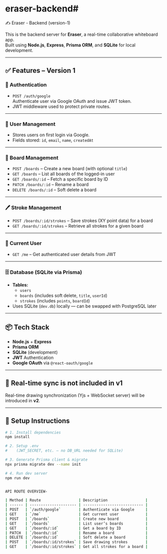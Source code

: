 # eraser-backend# 

✍️ Eraser - Backend (version-1)

This is the backend server for **Eraser**, a real-time collaborative whiteboard app.  
Built using **Node.js**, **Express**, **Prisma ORM**, and **SQLite** for local development.

---

## ✅ Features – Version 1

### 🔐 Authentication
- `POST /auth/google`  
  Authenticate user via Google OAuth and issue JWT token.
- JWT middleware used to protect private routes.

---

### 👤 User Management
- Stores users on first login via Google.
- Fields stored: `id`, `email`, `name`, `createdAt`

---

### 🧩 Board Management
- `POST /boards` – Create a new board (with optional `title`)
- `GET /boards` – List all boards of the logged-in user
- `GET /boards/:id` – Fetch a specific board by ID
- `PATCH /boards/:id` – Rename a board
- `DELETE /boards/:id` – Soft delete a board

---

### 🖊️ Stroke Management
- `POST /boards/:id/strokes` – Save strokes (XY point data) for a board
- `GET /boards/:id/strokes` – Retrieve all strokes for a given board

---

### 🙋 Current User
- `GET /me` – Get authenticated user details from JWT

---

### 🗄️ Database (SQLite via Prisma)
- **Tables:**
  - `users`
  - `boards` (includes soft delete, `title`, `userId`)
  - `strokes` (includes `points`, `boardId`)
- Uses SQLite (`dev.db`) locally — can be swapped with PostgreSQL later

---

## 📦 Tech Stack
- **Node.js** + **Express**
- **Prisma ORM**
- **SQLite** (development)
- **JWT** Authentication
- **Google OAuth** via `@react-oauth/google`

---

## 🚧 Real-time sync is not included in v1
Real-time drawing synchronization (Yjs + WebSocket server) will be introduced in **v2**.

---

## 🧪 Setup Instructions

```bash
# 1. Install dependencies
npm install

# 2. Setup .env
#    (JWT_SECRET, etc. — no DB_URL needed for SQLite)

# 3. Generate Prisma client & migrate
npx prisma migrate dev --name init

# 4. Run dev server
npm run dev


API ROUTE OVERVIEW-

| Method | Route                 | Description                 |
| ------ | --------------------- | --------------------------- |
| POST   | `/auth/google`        | Authenticate via Google     |
| GET    | `/me`                 | Get current user            |
| POST   | `/boards`             | Create new board            |
| GET    | `/boards`             | List user’s boards          |
| GET    | `/boards/:id`         | Get a board by ID           |
| PATCH  | `/boards/:id`         | Rename a board              |
| DELETE | `/boards/:id`         | Soft delete a board         |
| POST   | `/boards/:id/strokes` | Save drawing strokes        |
| GET    | `/boards/:id/strokes` | Get all strokes for a board |

